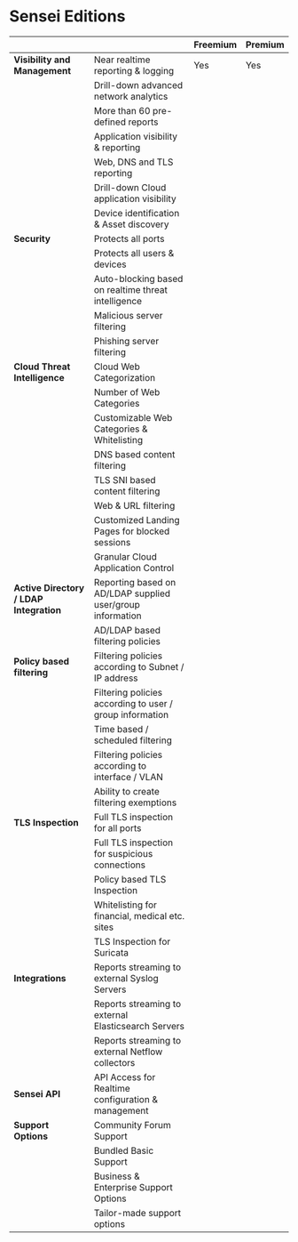 # Sensei Editions

|  |  | **Freemium** | **Premium** |
| :--- | :--- | :--- | :--- |
| **Visibility and Management** | Near realtime reporting & logging | Yes | Yes |
|  | Drill-down advanced network analytics |  |  |
|  | More than 60 pre-defined reports |  |  |
|  | Application visibility & reporting |  |  |
|  | Web, DNS and TLS reporting |  |  |
|  | Drill-down Cloud application visibility  |  |  |
|  | Device identification & Asset discovery |  |  |
| **Security** | Protects all ports |  |  |
|  | Protects all users & devices |  |  |
|  | Auto-blocking based on realtime threat intelligence |  |  |
|  | Malicious server filtering |  |  |
|  | Phishing server filtering |  |  |
| **Cloud Threat Intelligence** | Cloud Web Categorization |  |  |
|  | Number of Web Categories |  |  |
|  | Customizable Web Categories & Whitelisting |  |  |
|  | DNS based content filtering |  |  |
|  | TLS SNI based content filtering |  |  |
|  | Web & URL filtering |  |  |
|  | Customized Landing Pages for blocked sessions |  |  |
|  | Granular Cloud Application Control |  |  |
| **Active Directory / LDAP Integration** | Reporting based on AD/LDAP supplied user/group information |  |  |
|  | AD/LDAP based filtering policies |  |  |
| **Policy based filtering** | Filtering policies according to Subnet / IP address |  |  |
|  | Filtering policies according to user / group information |  |  |
|  | Time based / scheduled filtering |  |  |
|  | Filtering policies according to interface / VLAN |  |  |
|  | Ability to create filtering exemptions |  |  |
| **TLS Inspection** | Full TLS inspection for all ports |  |  |
|  | Full TLS inspection for suspicious connections |  |  |
|  | Policy based TLS Inspection |  |  |
|  | Whitelisting for financial, medical etc. sites |  |  |
|  | TLS Inspection for Suricata |  |  |
| **Integrations** | Reports streaming to external Syslog Servers |  |  |
|  | Reports streaming to external Elasticsearch Servers |  |  |
|  | Reports streaming to external Netflow collectors |  |  |
| **Sensei API** | API Access for Realtime configuration & management |  |  |
| **Support Options** | Community Forum Support |  |  |
|  | Bundled Basic Support |  |  |
|  | Business & Enterprise Support Options |  |  |
|  | Tailor-made support options |  |  |

